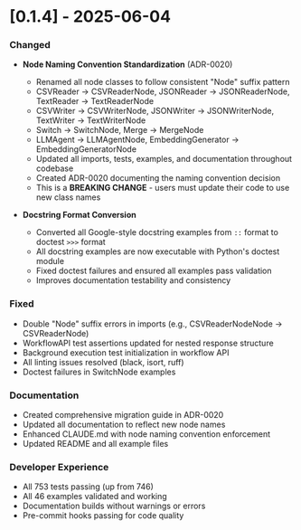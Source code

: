 # [0.1.4] - 2025-06-04

### Changed
- **Node Naming Convention Standardization** (ADR-0020)
  - Renamed all node classes to follow consistent "Node" suffix pattern
  - CSVReader → CSVReaderNode, JSONReader → JSONReaderNode, TextReader → TextReaderNode
  - CSVWriter → CSVWriterNode, JSONWriter → JSONWriterNode, TextWriter → TextWriterNode
  - Switch → SwitchNode, Merge → MergeNode
  - LLMAgent → LLMAgentNode, EmbeddingGenerator → EmbeddingGeneratorNode
  - Updated all imports, tests, examples, and documentation throughout codebase
  - Created ADR-0020 documenting the naming convention decision
  - This is a **BREAKING CHANGE** - users must update their code to use new class names

- **Docstring Format Conversion**
  - Converted all Google-style docstring examples from `::` format to doctest `>>>` format
  - All docstring examples are now executable with Python's doctest module
  - Fixed doctest failures and ensured all examples pass validation
  - Improves documentation testability and consistency

### Fixed
- Double "Node" suffix errors in imports (e.g., CSVReaderNodeNode → CSVReaderNode)
- WorkflowAPI test assertions updated for nested response structure
- Background execution test initialization in workflow API
- All linting issues resolved (black, isort, ruff)
- Doctest failures in SwitchNode examples

### Documentation
- Created comprehensive migration guide in ADR-0020
- Updated all documentation to reflect new node names
- Enhanced CLAUDE.md with node naming convention enforcement
- Updated README and all example files

### Developer Experience
- All 753 tests passing (up from 746)
- All 46 examples validated and working
- Documentation builds without warnings or errors
- Pre-commit hooks passing for code quality
